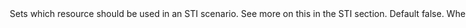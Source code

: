 <Option name="`link_to_child_resource`">

Sets which resource should be used in an STI scenario.

See more on this in the [STI section](./../associations#link-to-child-resource-when-using-sti).

#### Default

`false`. When it's `false` it will use the same resource.

#### Possible values

`true`, `false`.
</Option>
